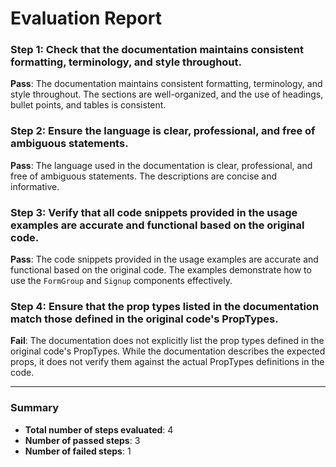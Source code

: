 # Evaluation Report

### Step 1: Check that the documentation maintains consistent formatting, terminology, and style throughout.
**Pass**: The documentation maintains consistent formatting, terminology, and style throughout. The sections are well-organized, and the use of headings, bullet points, and tables is consistent.

### Step 2: Ensure the language is clear, professional, and free of ambiguous statements.
**Pass**: The language used in the documentation is clear, professional, and free of ambiguous statements. The descriptions are concise and informative.

### Step 3: Verify that all code snippets provided in the usage examples are accurate and functional based on the original code.
**Pass**: The code snippets provided in the usage examples are accurate and functional based on the original code. The examples demonstrate how to use the `FormGroup` and `Signup` components effectively.

### Step 4: Ensure that the prop types listed in the documentation match those defined in the original code's PropTypes.
**Fail**: The documentation does not explicitly list the prop types defined in the original code's PropTypes. While the documentation describes the expected props, it does not verify them against the actual PropTypes definitions in the code.

---

### Summary
- **Total number of steps evaluated**: 4
- **Number of passed steps**: 3
- **Number of failed steps**: 1